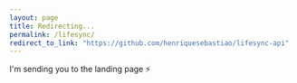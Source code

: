 ```yaml
---
layout: page
title: Redirecting...
permalink: /lifesync/
redirect_to_link: "https://github.com/henriquesebastiao/lifesync-api"
---
```


I'm sending you to the landing page ⚡